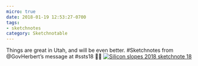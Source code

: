```yaml
---
micro: true
date: 2018-01-19 12:53:27-0700
tags:
- sketchnotes
category: Sketchnotable
---
```


Things are great in Utah, and will be even better. #Sketchnotes from @GovHerbert’s message at #ssts18 ✍🏼 [![Silicon slopes 2018 sketchnote 18](/uploads/2018/f53013ab2d.jpg)](/uploads/2018/f53013ab2d.jpg)